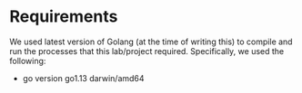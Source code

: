 # Requirements
We used latest version of Golang (at the time of writing this) to compile and run the processes that this lab/project required. Specifically, we used the following:
* go version go1.13 darwin/amd64


